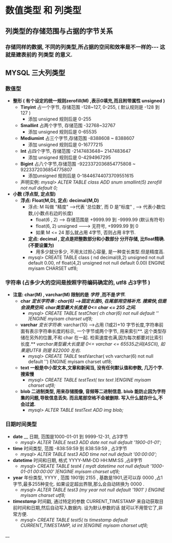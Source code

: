 # 数值类型 和 列类型

## 列类型的存储范围与占据的字节关系

### 存储同样的数据, 不同的列类型,所占据的空间和效率是不一样的--- 这就是建表前的 列类型 的意义. 

## MYSQL 三大列类型

### **数值型**

* **整形 \( 有个设定的统一规则zerofill\(M\) ,表示0填充,而且附带属性 unsigned \)**
  * **Tinyint**        占一个字节, 存储范围 -128~127,  0-255,  \( 默认规则是 -128 到 127 \)
    * 添加 unsigned 规则后是  0-255
  * **Smallint**      占两个字节, 存储范围 -32768~32767   
    * 添加 unsigned 规则后是 0-65535
  * **Mediumint**  占三个字节,存储范围 -8388608 ~ 8388607
    * 添加 unsigned 规则后是 0-16777215
  * **Int**                   占四个字节, 存储范围  -2147483648~ 2147483647
    * 添加 unsigned 规则后是 0-4294967295
  * **Bigint**             占八个字节,存储范围 -9223372036854775808 ~ 9223372036854775807
    * 添加unsigned 规则后是 0-18446744073709551615
  * 声明实例: _mysql&gt; ALTER TABLE class ADD snum smallint\(5\) zerofill not null default 0;_
* **小数 \(浮点型, 定点型\)**
  * **浮点: Float\(M,D\),       定点:  decimal\(M,D\)**
    * 浮点:   M 叫做 "精度" --&gt;代表 '总位数',    而 D 是"标度" , --&gt; 代表小数位数,\(小数点右边的长度\)
      * float\(6 , 2\)   --&gt; 存储范围是   +9999.99 到  -9999.99  \(默认有符号\)
      * float\(6, 2\) unsigned   ---&gt; 无符号,  +9999.99  到  0
      * 如果 M &lt;= 24  那么就占用 4字节, 否则占用 8字节.
    * **定点:  decimal , 定点是把整数部分和小数部分 分开存储, 比float精确.\(不要设置为\)**
      * 用多少就分多少, 不用太过担心容量, 是一种变长类型.但是精度高.
    * mysql&gt;  CREATE TABLE class \( nd decimal\(8,2\) unsigned not null default 0.00, nf float\(4,2\) unsigned not null default 0.00\) ENGINE myisam CHARSET utf8;

### **字符串 \(占多少大的空间是按照字符编码确定的, utf8 占3字节 \)**

* **注意: char\(M\) , varchar\(M\) 限制的是** _**字符**_ **,而不是**_**字节.**_
  * **char**      _**定长字符串    : char\(6\)  --&gt;固定长度6, 在尾部用空格补充.  搜索快,但是会浪费空间. char类型最大长度是  0&lt;= char &lt;= 255 之间.**_
    * _mysql&gt; CREATE TABLE testChar\( ch char\(6\) not null default '' \)ENGINE myisam charset utf8;_
  * **varchar**       _变长字符串_: varchar\(10\)  --&gt;占用 \(1或2\)+10 字节长度,字符串前面有表示字符串长度的标示, 一个字节或两个字节, 用来索引**.  这个类型存储在另外的位置,不和 char 在一起. 检索速度也满,因为每次都要对比索引长度.**      _varchar类型最大长度是 0&lt;= varchar &lt;= 65535之间\(ASCII\), 如果是UTF8 则是  822000 左右._
    * _mysql&gt; CREATE TABLE_  testVarchar\( vch  varchar\(6\) not null default ''\) ENGINE myisam charset utf8;
  * **text      一般是中小型文本,文章和新闻当, 没有任何默认值和参数, 几万个字.  搜索慢**
    * _mysql&gt; CREATE TABLE testText\( tex  text \)ENGINE myisam charset utf8;_
  * **blob       二进制类型, 用来存储图像, 音频等二进制信息. blob 能防止因为字符集的问题,导致信息丢失. 而且尾部空格不会被删除. 写入什么就存什么,不会过滤.**
    * _mysql&gt; ALTER TABLE  testText ADD img blob;_

### **日期时间类型**

* **date** __     日期, 范围是1000-01-01  到 9999-12-31, 占3字节
  * _mysql&gt; ALTER TABLE test3 ADD date not null default '1900-01-01';_
* **time**      时间类型,   范围 -838:59:59 到 838:59:59 ,   占3字节
  * _mysql&gt;  ALTER TABLE test3 ADD time not null default '00:00:00';_
* **datetime**     时间和日期, 格式 YYYY-MM-DD HH:MM:SS    ,占8字节
  * _mysql&gt;  CREATE TABLE test4  \( mydt datetime not null default  '1000-01-01 00:00:00' \)ENGINE myisam charset utf8;_
* **year**     年份类型,   YYYY    , 范围 1901到 2155  , 基数是1901,还可以存 0000 ,占1字节,最多255种变化. 如果设定超出界限,那么会自动转换为 0000 .
  * _mysql&gt; ALTER TABLE test3 \(my  year not null default '1901' \) ENGINE myisam charset utf8;_
* _**timestamp**_     时间戳, 通过特定的参数 CURRENT\_TIMESTAMP 来自动获取目前时间和日期,然后自动写入数据内. 设为默认参数的话 就可以不用管它了,非常方便.
  * _mysql&gt; CREATE TABLE test5\( ts timestamp default CURRENT\_TIMESTAMP, id int \)ENGINE myisam charset utf8;_

\_\_

















